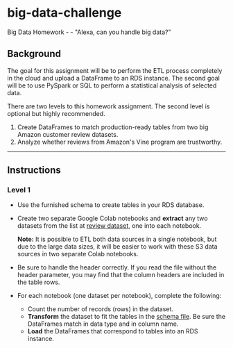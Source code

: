 # big-data-challenge
Big Data Homework - - "Alexa, can you handle big data?"

## Background

The goal for this assignment will be to perform the ETL process completely in the cloud and upload a DataFrame to an RDS instance. The second goal will be to use PySpark or SQL to perform a statistical analysis of selected data.

There are two levels to this homework assignment. The second level is optional but highly recommended.

1. Create DataFrames to match production-ready tables from two big Amazon customer review datasets.
2. Analyze whether reviews from Amazon's Vine program are trustworthy.

------

## Instructions

### Level 1

- Use the furnished schema to create tables in your RDS database.

- Create two separate Google Colab notebooks and **extract** any two datasets from the list at [review dataset](https://s3.amazonaws.com/amazon-reviews-pds/tsv/index.txt), one into each notebook.

  **Note:** It is possible to ETL both data sources in a single notebook, but due to the large data sizes, it will be easier to work with these S3 data sources in two separate Colab notebooks.

- Be sure to handle the header correctly. If you read the file without the header parameter, you may find that the column headers are included in the table rows.

- For each notebook (one dataset per notebook), complete the following:

  - Count the number of records (rows) in the dataset.
  - **Transform** the dataset to fit the tables in the [schema file](). Be sure the DataFrames match in data type and in column name.
  - **Load** the DataFrames that correspond to tables into an RDS instance. 
